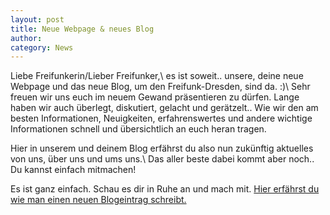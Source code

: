 ```yaml
---
layout: post
title: Neue Webpage & neues Blog
author:
category: News
---
```


Liebe Freifunkerin/Lieber Freifunker,\\
es ist soweit.. unsere, deine neue Webpage und das neue Blog, um den Freifunk-Dresden, sind da. :)\\
Sehr freuen wir uns euch im neuem Gewand präsentieren zu dürfen.
Lange haben wir auch überlegt, diskutiert, gelacht und gerätzelt.. Wie wir den am besten Informationen, Neuigkeiten, erfahrenswertes und andere wichtige Informationen schnell und übersichtlich an euch heran tragen.

Hier in unserem und deinem Blog erfährst du also nun zukünftig aktuelles von uns, über uns und ums uns.\\
Das aller beste dabei kommt aber noch.. Du kannst einfach mitmachen!

Es ist ganz einfach. Schau es dir in Ruhe an und mach mit. [Hier erfährst du wie man einen neuen Blogeintrag schreibt.](https://github.com/Freifunk-Dresden/Blog#freifunk-dresden-blog)
